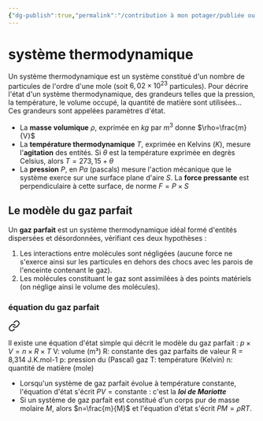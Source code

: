 ```yaml
---
{"dg-publish":true,"permalink":"/contribution à mon potager/publiée ou presque/cours lycée/Modèle du gaz parfait/"}
---
```


# système thermodynamique
Un système thermodynamique est un système constitué d'un nombre de particules de l'ordre d'une mole (soit $6,02 \times 10^{23}$ particules). Pour décrire l'état d'un système thermodynamique, des grandeurs telles que la pression, la température, le volume occupé, la quantité de matière sont utilisées... Ces grandeurs sont appelées paramètres d'état.

- La **masse volumique** $\rho$, exprimée en $kg$ par $m^{3}$ donne $\rho=\frac{m}{V}$
- La **température thermodynamique** $T$, exprimée en Kelvins ($K$), mesure l'**agitation** des entités. Si $\theta$ est la température exprimée en degrès Celsius, alors $T=273,15+\theta$
- La **pression** $P$, en $Pa$ (pascals) mesure l'action mécanique que le système exerce sur une surface plane d'aire $S$. La **force pressante** est perpendiculaire à cette surface, de norme $F=P \times S$
## Le modèle du gaz parfait
Un **gaz parfait** est un système thermodynamique idéal formé d'entités dispersées et désordonnées, vérifiant ces deux hypothèses :
1. Les interactions entre molécules sont négligées (aucune force ne s'exerce ainsi sur les particules en dehors des chocs avec les parois de l'enceinte contenant le gaz).
2. Les molécules constituant le gaz sont assimilées à des points matériels (on néglige ainsi le volume des molécules).
### équation du gaz parfait

<div class="transclusion internal-embed is-loaded"><a class="markdown-embed-link" href="/contribution-a-mon-potager/gaz-parfait-et-quantite-de-matiere/#fa211a" aria-label="Open link"><svg xmlns="http://www.w3.org/2000/svg" width="24" height="24" viewBox="0 0 24 24" fill="none" stroke="currentColor" stroke-width="2" stroke-linecap="round" stroke-linejoin="round" class="svg-icon lucide-link"><path d="M10 13a5 5 0 0 0 7.54.54l3-3a5 5 0 0 0-7.07-7.07l-1.72 1.71"></path><path d="M14 11a5 5 0 0 0-7.54-.54l-3 3a5 5 0 0 0 7.07 7.07l1.71-1.71"></path></svg></a><div class="markdown-embed">



Il existe une équation d'état simple qui décrit le modèle du gaz parfait :
$p \times V=n \times R \times T$
	V: volume (m³)
	R: constante des gaz parfaits de valeur R = 8,314 J.K.mol-1
	p: pression du (Pascal) gaz
	T: température (Kelvin)
	n: quantité de matière (mole) 

</div></div>

- Lorsqu'un système de gaz parfait évolue à température constante, l'équation d'état s'écrit $PV= \text{constante}$ : c'est la ***loi de Mariotte***
- Si un système de gaz parfait est constitué d'un corps pur de masse molaire $M$, alors $n=\frac{m}{M}$ et l'équation d'état s'écrit $PM=\rho RT$.